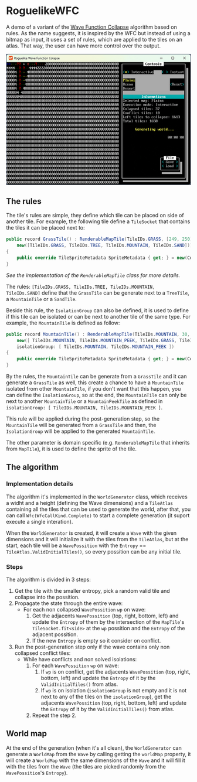 # RoguelikeWFC

A demo of a variant of the [Wave Function Collapse](https://github.com/mxgmn/WaveFunctionCollapse) algorithm based on rules. As the name suggests, it is inspired by the WFC but instead of using a bitmap as input, it uses a set of rules, which are applied to the tiles on an atlas. That way, the user can have more control over the output.

![](https://github.com/LuanRoger/RoguelikeWFC/blob/main/images/demo.gif)

## The rules

The tile's rules are simple, they define which tile can be placed on side of another tile. For example, the following tile define a `TileSocket` that contains the tiles it can be placed next to:

```csharp
public record GrassTile() : RenderableMapTile(TileIDs.GRASS, [249, 250],
    new([TileIDs.GRASS, TileIDs.TREE, TileIDs.MOUNTAIN, TileIDs.SAND]))
{
    public override TileSpriteMetadata SpriteMetadata { get; } = new(Color.Green);
}
```

*See the implementation of the `RenderableMapTile` class for more details.*

The rules:
`[TileIDs.GRASS, TileIDs.TREE, TileIDs.MOUNTAIN, TileIDs.SAND]` define that the `GrassTile` can be generate next to a `TreeTile`, a `MountainTile` or a `SandTile`.

Beside this rule, the `IsolationGroup` can also be defined, it is used to define if this tile can be isolated or can be next to another tile of the same type. For example, the `MountainTile` is defined as follow:

```csharp
public record MountainTile() : RenderableMapTile(TileIDs.MOUNTAIN, 30,
    new([ TileIDs.MOUNTAIN, TileIDs.MOUNTAIN_PEEK, TileIDs.GRASS, TileIDs.SAND ]),
    isolationGroup: [ TileIDs.MOUNTAIN, TileIDs.MOUNTAIN_PEEK ])
{
    public override TileSpriteMetadata SpriteMetadata { get; } = new(Color.Gray);
}
```

By the rules, the `MountainTile` can be generate from a `GrassTile` and it can generate a `GrassTile` as well, this create a chance to have a `MountainTile` isolated from other `MountainTile`, if you don't want that this happen, you can define the `IsolationGroup`, so at the end, the `MountainTile` can only be next to another `MountainTile` or a `MountainPeekTile` as defined in `isolationGroup: [ TileIDs.MOUNTAIN, TileIDs.MOUNTAIN_PEEK ]`.

This rule will be applied during the post-generation step, so the `MountainTile` will be generated from a `GrassTile` and then, the `IsolationGroup` will be applied to the generated `MountainTile`.

The other parameter is domain specific (e.g. `RenderableMapTile` that inherits from `MapTile`), it is used to define the sprite of the tile.

## The algorithm

### Implementation details

The algorithm it's implemented in the `WorldGenerator` class, which receives a widht and a height (defining the Wave dimensions) and a `TileAtlas` containing all the tiles that can be used to generate the world, after that, you can call `Wfc(WfcCallKind.Complete)` to start a complete generation (it suport execute a single interation).

When the `WorldGenerator` is created, it will create a `Wave` with the given dimensions and it will initialize it with the tiles from the `TileAtlas`, but at the start, each tile will be a `WavePossition` with the `Entropy` == `TileAtlas.ValidInitialTiles()`, so every possition can be any initial tile.

### Steps

The algorithm is divided in 3 steps:

1. Get the tile with the smaller entropy, pick a random valid tile and collapse into the possition.
2. Propagate the state through the entire wave:
    - For each non collapsed `WavePossition` `wp` on wave:
        1. Get the adjacents `WavePossition` (top, right, bottom, left) and update the `Entropy` of them by the intersection of the `MapTile`'s `TileSocket.fit<side>` at the `wp` possition and the `Entropy` of the adjacent possition.
        2. If the new `Entropy` is empty so it consider on conflict.
3. Run the post-generation step only if the wave contains only non collapsed conflict tiles:
    - While have conflicts and non solved isolations:
        1. For each `WavePossition` `wp` on wave:
            1. If `wp` is on conflict, get the adjacents `WavePossition` (top, right, bottom, left) and update the `Entropy` of it by the `ValidInitialTiles()` from atlas.
            2. If `wp` is on isolation (`isolationGroup` is not empty and it is not next to any of the tiles on the `isolationGroup`), get the adjacents `WavePossition` (top, right, bottom, left) and update the `Entropy` of it by the `ValidInitialTiles()` from atlas.
        2. Repeat the step 2.

## World map

At the end of the generation (when it's all clean), the `WorldGenerator` can generate a `WorldMap` from the `Wave` by calling getting the `worldMap` property, it will create a `WorldMap` with the same dimensions of the `Wave` and it will fill it with the tiles from the `Wave` (the tiles are picked randomly from the `WavePossition`'s `Entropy`).

